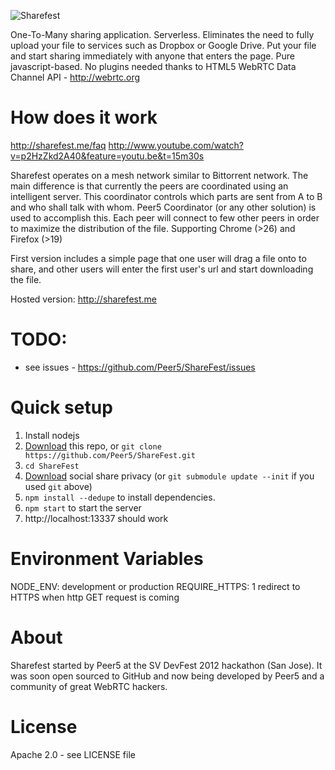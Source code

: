 ![Sharefest](https://raw.github.com/Peer5/ShareFest/master/sharefest/public/img/logo.png)

One-To-Many sharing application. Serverless.
Eliminates the need to fully upload your file to services such as Dropbox or Google Drive.
Put your file and start sharing immediately with anyone that enters the page.
Pure javascript-based. No plugins needed thanks to HTML5 WebRTC Data Channel API - http://webrtc.org

How does it work
================
http://sharefest.me/faq
http://www.youtube.com/watch?v=p2HzZkd2A40&feature=youtu.be&t=15m30s

Sharefest operates on a mesh network similar to Bittorrent network.
The main difference is that currently the peers are coordinated using an intelligent server.
This coordinator controls which parts are sent from A to B and who shall talk with whom.
Peer5 Coordinator (or any other solution) is used to accomplish this.
Each peer will connect to few other peers in order to maximize the distribution of the file.
Supporting Chrome (>26) and Firefox (>19)

First version includes a simple page that one user will drag a file onto to
share, and other users will enter the first user's url and start downloading the file.

Hosted version: http://sharefest.me

TODO:
============
* see issues - https://github.com/Peer5/ShareFest/issues

Quick setup
==============
1. Install nodejs
1. [Download](https://github.com/Peer5/ShareFest/archive/master.zip) this repo, or `git clone https://github.com/Peer5/ShareFest.git`
1. `cd ShareFest`
1. [Download](https://github.com/patrickheck/socialshareprivacy/archive/master.zip) social share privacy (or `git submodule update --init` if you used `git` above)
1. `npm install --dedupe` to install dependencies.
1. `npm start` to start the server
1. http://localhost:13337 should work

Environment Variables
==============
NODE_ENV: development or production
REQUIRE_HTTPS: 1 redirect to HTTPS when http GET request is coming

About
==============
Sharefest started by Peer5 at the SV DevFest 2012 hackathon (San Jose).
It was soon open sourced to GitHub and now being developed by Peer5 and a community of great WebRTC hackers.

License
==============
Apache 2.0 - see LICENSE file
